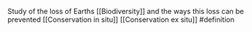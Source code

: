 Study of the loss of Earths [[Biodiversity]] and the ways this loss can be prevented
[[Conservation in situ]]
[[Conservation ex situ]]
#definition